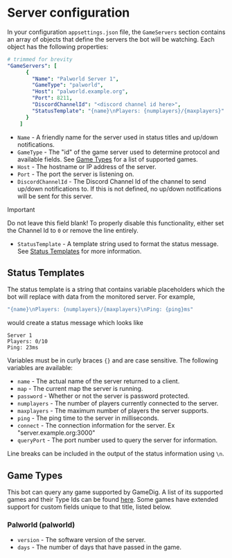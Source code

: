 ﻿# Server configuration
In your configuration `appsettings.json` file, the `GameServers` section contains an array of objects that define the servers the bot will be watching. Each object has the following properties:
```yaml
# trimmed for brevity
"GameServers": [
      {
        "Name": "Palworld Server 1",
        "GameType": "palworld",
        "Host": "palworld.example.org",
        "Port": 8211,
        "DiscordChannelId": "<discord channel id here>",
        "StatusTemplate": "{name}\nPlayers: {numplayers}/{maxplayers}"
      }
    ]
```
+ `Name` - A friendly name for the server used in status titles and up/down notifications.
+ `GameType` - The "id" of the game server used to determine protocol and available fields. See [Game Types](#game-types) for a list of supported games.
+ `Host` - The hostname or IP address of the server.
+ `Port` - The port the server is listening on.
+ `DiscordChannelId` - The Discord Channel Id of the channel to send up/down notifications to. If this is not defined, no up/down notifications will be sent for this server.
> [!IMPORTANT]
> Do not leave this field blank! To properly disable this functionality, either set the Channel Id to `0` or remove the line entirely.
+ `StatusTemplate` - A template string used to format the status message. See [Status Templates](#status-templates) for more information.

## Status Templates
The status template is a string that contains variable placeholders which the bot will replace with data from the monitored server. For example,
```yaml
"{name}\nPlayers: {numplayers}/{maxplayers}\nPing: {ping}ms"
```
would create a status message which looks like
```
Server 1
Players: 0/10
Ping: 23ms
```
Variables must be in curly braces `{}` and are case sensitive. The following variables are available:
+ `name` - The actual name of the server returned to a client.
+ `map` - The current map the server is running.
+ `password` - Whether or not the server is password protected.
+ `numplayers` - The number of players currently connected to the server.
+ `maxplayers` - The maximum number of players the server supports.
+ `ping` - The ping time to the server in milliseconds.
+ `connect` - The connection information for the server. Ex "server.example.org:3000"
+ `queryPort` - The port number used to query the server for information.

Line breaks can be included in the output of the status information using `\n`.

## Game Types
This bot can query any game supported by GameDig. A list of its supported games and their Type Ids can be found [here](https://github.com/gamedig/node-gamedig/blob/HEAD/GAMES_LIST.md).
Some games have extended support for custom fields unique to that title, listed below.

### Palworld (palworld)
+ `version` - The software version of the server.
+ `days` - The number of days that have passed in the game.

